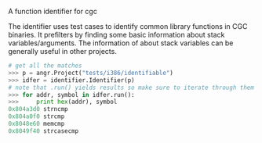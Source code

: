 A function identifier for cgc


The identifier uses test cases to identify common library functions in CGC binaries.
It prefilters by finding some basic information about stack variables/arguments.
The information of about stack variables can be generally useful in other projects.

```python
# get all the matches
>>> p = angr.Project("tests/i386/identifiable")
>>> idfer = identifier.Identifier(p)
# note that .run() yields results so make sure to iterate through them or call list() etc
>>> for addr, symbol in idfer.run():
>>>     print hex(addr), symbol
0x804a3d0 strncmp
0x804a0f0 strcmp
0x8048e60 memcmp
0x8049f40 strcasecmp
```
